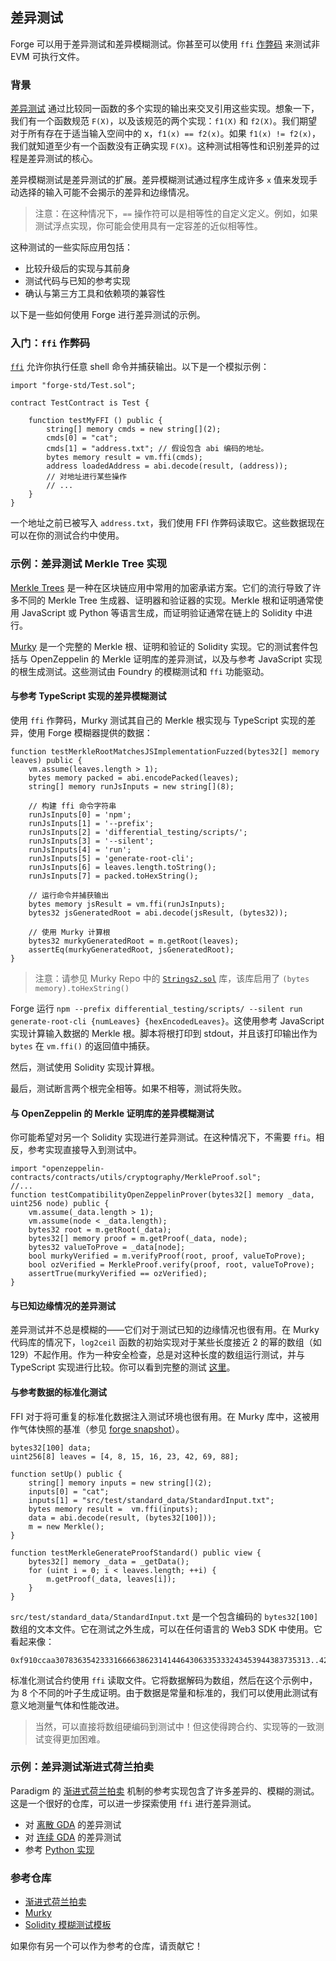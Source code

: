 ## 差异测试

Forge 可以用于差异测试和差异模糊测试。你甚至可以使用 `ffi` [作弊码](../cheatcodes/ffi.md) 来测试非 EVM 可执行文件。

### 背景

[差异测试](https://en.wikipedia.org/wiki/Differential_testing) 通过比较同一函数的多个实现的输出来交叉引用这些实现。想象一下，我们有一个函数规范 `F(X)`，以及该规范的两个实现：`f1(X)` 和 `f2(X)`。我们期望对于所有存在于适当输入空间中的 x，`f1(x) == f2(x)`。如果 `f1(x) != f2(x)`，我们就知道至少有一个函数没有正确实现 `F(X)`。这种测试相等性和识别差异的过程是差异测试的核心。

差异模糊测试是差异测试的扩展。差异模糊测试通过程序生成许多 `x` 值来发现手动选择的输入可能不会揭示的差异和边缘情况。

> 注意：在这种情况下，`==` 操作符可以是相等性的自定义定义。例如，如果测试浮点实现，你可能会使用具有一定容差的近似相等性。

这种测试的一些实际应用包括：

- 比较升级后的实现与其前身
- 测试代码与已知的参考实现
- 确认与第三方工具和依赖项的兼容性

以下是一些如何使用 Forge 进行差异测试的示例。

### 入门：`ffi` 作弊码

[`ffi`](../cheatcodes/ffi.md) 允许你执行任意 shell 命令并捕获输出。以下是一个模拟示例：

```solidity
import "forge-std/Test.sol";

contract TestContract is Test {

    function testMyFFI () public {
        string[] memory cmds = new string[](2);
        cmds[0] = "cat";
        cmds[1] = "address.txt"; // 假设包含 abi 编码的地址。
        bytes memory result = vm.ffi(cmds);
        address loadedAddress = abi.decode(result, (address));
        // 对地址进行某些操作
        // ...
    }
}
```

一个地址之前已被写入 `address.txt`，我们使用 FFI 作弊码读取它。这些数据现在可以在你的测试合约中使用。

### 示例：差异测试 Merkle Tree 实现

[Merkle Trees](https://en.wikipedia.org/wiki/Merkle_tree) 是一种在区块链应用中常用的加密承诺方案。它们的流行导致了许多不同的 Merkle Tree 生成器、证明器和验证器的实现。Merkle 根和证明通常使用 JavaScript 或 Python 等语言生成，而证明验证通常在链上的 Solidity 中进行。

[Murky](https://github.com/dmfxyz/murky) 是一个完整的 Merkle 根、证明和验证的 Solidity 实现。它的测试套件包括与 OpenZeppelin 的 Merkle 证明库的差异测试，以及与参考 JavaScript 实现的根生成测试。这些测试由 Foundry 的模糊测试和 `ffi` 功能驱动。

#### 与参考 TypeScript 实现的差异模糊测试

使用 `ffi` 作弊码，Murky 测试其自己的 Merkle 根实现与 TypeScript 实现的差异，使用 Forge 模糊器提供的数据：

```solidity
function testMerkleRootMatchesJSImplementationFuzzed(bytes32[] memory leaves) public {
    vm.assume(leaves.length > 1);
    bytes memory packed = abi.encodePacked(leaves);
    string[] memory runJsInputs = new string[](8);

    // 构建 ffi 命令字符串
    runJsInputs[0] = 'npm';
    runJsInputs[1] = '--prefix';
    runJsInputs[2] = 'differential_testing/scripts/';
    runJsInputs[3] = '--silent';
    runJsInputs[4] = 'run';
    runJsInputs[5] = 'generate-root-cli';
    runJsInputs[6] = leaves.length.toString();
    runJsInputs[7] = packed.toHexString();

    // 运行命令并捕获输出
    bytes memory jsResult = vm.ffi(runJsInputs);
    bytes32 jsGeneratedRoot = abi.decode(jsResult, (bytes32));

    // 使用 Murky 计算根
    bytes32 murkyGeneratedRoot = m.getRoot(leaves);
    assertEq(murkyGeneratedRoot, jsGeneratedRoot);
}
```

> 注意：请参见 Murky Repo 中的 [`Strings2.sol`](https://github.com/dmfxyz/murky/blob/main/differential_testing/test/utils/Strings2.sol) 库，该库启用了 `(bytes memory).toHexString()`

Forge 运行 `npm --prefix differential_testing/scripts/ --silent run generate-root-cli {numLeaves} {hexEncodedLeaves}`。这使用参考 JavaScript 实现计算输入数据的 Merkle 根。脚本将根打印到 stdout，并且该打印输出作为 `bytes` 在 `vm.ffi()` 的返回值中捕获。

然后，测试使用 Solidity 实现计算根。

最后，测试断言两个根完全相等。如果不相等，测试将失败。

#### 与 OpenZeppelin 的 Merkle 证明库的差异模糊测试

你可能希望对另一个 Solidity 实现进行差异测试。在这种情况下，不需要 `ffi`。相反，参考实现直接导入到测试中。

```solidity
import "openzeppelin-contracts/contracts/utils/cryptography/MerkleProof.sol";
//...
function testCompatibilityOpenZeppelinProver(bytes32[] memory _data, uint256 node) public {
    vm.assume(_data.length > 1);
    vm.assume(node < _data.length);
    bytes32 root = m.getRoot(_data);
    bytes32[] memory proof = m.getProof(_data, node);
    bytes32 valueToProve = _data[node];
    bool murkyVerified = m.verifyProof(root, proof, valueToProve);
    bool ozVerified = MerkleProof.verify(proof, root, valueToProve);
    assertTrue(murkyVerified == ozVerified);
}
```

#### 与已知边缘情况的差异测试

差异测试并不总是模糊的——它们对于测试已知的边缘情况也很有用。在 Murky 代码库的情况下，`log2ceil` 函数的初始实现对于某些长度接近 2 的幂的数组（如 129）不起作用。作为一种安全检查，总是对这种长度的数组运行测试，并与 TypeScript 实现进行比较。你可以看到完整的测试 [这里](https://github.com/dmfxyz/murky/blob/main/differential_testing/test/DifferentialTests.t.sol#L21)。

#### 与参考数据的标准化测试

FFI 对于将可重复的标准化数据注入测试环境也很有用。在 Murky 库中，这被用作气体快照的基准（参见 [forge snapshot](./gas-snapshots.md)）。

```solidity
bytes32[100] data;
uint256[8] leaves = [4, 8, 15, 16, 23, 42, 69, 88];

function setUp() public {
    string[] memory inputs = new string[](2);
    inputs[0] = "cat";
    inputs[1] = "src/test/standard_data/StandardInput.txt";
    bytes memory result =  vm.ffi(inputs);
    data = abi.decode(result, (bytes32[100]));
    m = new Merkle();
}

function testMerkleGenerateProofStandard() public view {
    bytes32[] memory _data = _getData();
    for (uint i = 0; i < leaves.length; ++i) {
        m.getProof(_data, leaves[i]);
    }
}
```

`src/test/standard_data/StandardInput.txt` 是一个包含编码的 `bytes32[100]` 数组的文本文件。它在测试之外生成，可以在任何语言的 Web3 SDK 中使用。它看起来像：

```ignore
0xf910ccaa307836354233316666386231414464306335333243453944383735313..423532
```

标准化测试合约使用 `ffi` 读取文件。它将数据解码为数组，然后在这个示例中，为 8 个不同的叶子生成证明。由于数据是常量和标准的，我们可以使用此测试有意义地测量气体和性能改进。

> 当然，可以直接将数组硬编码到测试中！但这使得跨合约、实现等的一致测试变得更加困难。

### 示例：差异测试渐进式荷兰拍卖

Paradigm 的 [渐进式荷兰拍卖](https://www.paradigm.xyz/2022/04/gda) 机制的参考实现包含了许多差异的、模糊的测试。这是一个很好的仓库，可以进一步探索使用 `ffi` 进行差异测试。

- 对 [离散 GDA](https://github.com/FrankieIsLost/gradual-dutch-auction/blob/master/src/test/DiscreteGDA.t.sol#L78) 的差异测试
- 对 [连续 GDA](https://github.com/FrankieIsLost/gradual-dutch-auction/blob/master/src/test/ContinuousGDA.t.sol#L89) 的差异测试
- 参考 [Python 实现](https://github.com/FrankieIsLost/gradual-dutch-auction/blob/master/analysis/compute_price.py)

### 参考仓库

- [渐进式荷兰拍卖](https://github.com/FrankieIsLost/gradual-dutch-auction)
- [Murky](https://www.github.com/dmfxyz/murky)
- [Solidity 模糊测试模板](https://github.com/patrickd-/solidity-fuzzing-boilerplate)

如果你有另一个可以作为参考的仓库，请贡献它！